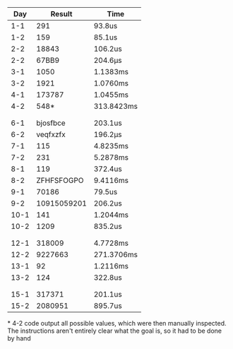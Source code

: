 | Day  | Result      | Time       |
| ---- | ----------- | ---------- |
| 1-1  | 291         | 93.8us     |
| 1-2  | 159         | 85.1us     |
| 2-2  | 18843       | 106.2us    |
| 2-2  | 67BB9       | 204.6µs    |
| 3-1  | 1050        | 1.1383ms   |
| 3-2  | 1921        | 1.0760ms   |
| 4-1  | 173787      | 1.0455ms   |
| 4-2  | 548*        | 313.8423ms |
|      |             |            |
|      |             |            |
| 6-1  | bjosfbce    | 203.1us    |
| 6-2  | veqfxzfx    | 196.2µs    |
| 7-1  | 115         | 4.8235ms   |
| 7-2  | 231         | 5.2878ms   |
| 8-1  | 119         | 372.4us    |
| 8-2  | ZFHFSFOGPO  | 9.4116ms   |
| 9-1  | 70186       | 79.5us     |
| 9-2  | 10915059201 | 206.2us    |
| 10-1 | 141         | 1.2044ms   |
| 10-2 | 1209        | 835.2us    |
|      |             |            |
|      |             |            |
| 12-1 | 318009      | 4.7728ms   |
| 12-2 | 9227663     | 271.3706ms |
| 13-1 | 92          | 1.2116ms   |
| 13-2 | 124         | 322.8us    |
|      |             |            |
|      |             |            |
| 15-1 | 317371      | 201.1us    |
| 15-2 | 2080951     | 895.7us    |

\* 4-2 code output all possible values, which were then manually inspected. The instructions aren't entirely clear what the goal is, so it had to be done by hand